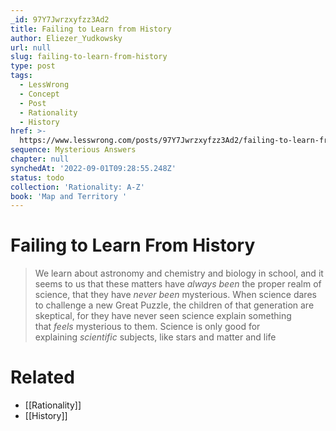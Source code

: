 ```yaml
---
_id: 97Y7Jwrzxyfzz3Ad2
title: Failing to Learn from History
author: Eliezer_Yudkowsky
url: null
slug: failing-to-learn-from-history
type: post
tags:
  - LessWrong
  - Concept
  - Post
  - Rationality
  - History
href: >-
  https://www.lesswrong.com/posts/97Y7Jwrzxyfzz3Ad2/failing-to-learn-from-history
sequence: Mysterious Answers
chapter: null
synchedAt: '2022-09-01T09:28:55.248Z'
status: todo
collection: 'Rationality: A-Z'
book: 'Map and Territory '
---
```


# Failing to Learn From History
> We learn about astronomy and chemistry and biology in school, and it seems to us that these matters have _always been_ the proper realm of science, that they have _never been_ mysterious. When science dares to challenge a new Great Puzzle, the children of that generation are skeptical, for they have never seen science explain something that _feels_ mysterious to them. Science is only good for explaining _scientific_ subjects, like stars and matter and life

# Related

- [[Rationality]]
- [[History]]